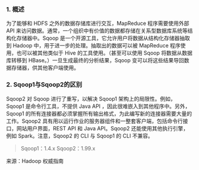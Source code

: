 
### 1. 概述

为了能够和 HDFS 之外的数据存储库进行交互，MapReduce 程序需要使用外部 API 来访问数据。通常，一个组织中有价值的数据都存储在关系型数据库系统等结构化存储器中。Sqoop 是一个开源工具，它允许用户将数据从结构化存储器抽取到 Hadoop 中，用于进一步的处理。抽取出的数据可以被 MapReduce 程序使用，也可以被其他类似于 Hive 的工具使用。（甚至可以使用 Sqoop 将数据从数据库转移到 HBase。）一旦生成最终的分析结果，Sqoop 变可以将这些结果导回数据存储器，供其他客户端使用。

### 2. Sqoop1与Sqoop2的区别

Sqoop2 对 Sqoop 进行了重写，以解决 Sqoop1 架构上的局限性。例如，Sqoop1 是命令行工具，不提供 Java API ，因此很难嵌入到其他程序中。另外，Sqoop1 的所有连接器都必须掌握所有输出格式，为此编写新的连接器需要大量的工作。Sqoop2 具有用以运行作业的服务器组件和一整套客户端，包括命令行接口，网站用户界面，REST API 和 Java API。Sqoop2 还能使用其他执行引擎，例如 Spark。注意，Sqoop2 的 CLI 与 Sqoop1 的 CLI 不兼容。

> Sqoop1：1.4.x
> Sqoop2：1.99.x





















来源：Hadoop 权威指南
